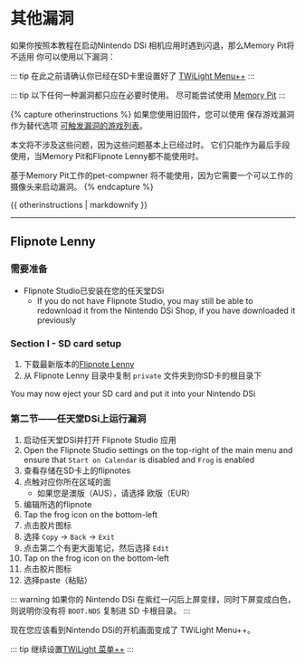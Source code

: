 # 其他漏洞

如果你按照本教程在启动Nintendo DSi 相机应用时遇到闪退，那么Memory Pit将不适用 你可以使用以下漏洞：

::: tip
在此之前请确认你已经在SD卡里设置好了 [TWiLight Menu++](launching-the-exploit#twilight-menu)
:::

::: tip
以下任何一种漏洞都只应在必要时使用。 尽可能尝试使用 [Memory Pit](launching-the-exploit)
:::

{% capture otherinstructions %}
如果您使用旧固件，您可以使用 保存游戏漏洞 作为替代选项 [可触发漏洞的游戏列表](https://dsibrew.org/wiki/DSi_exploits#DSiWare(True_DSi-Mode)_Exploits)。

本文将不涉及这些问题，因为这些问题基本上已经过时。 它们只能作为最后手段使用，当Memory Pit和Flipnote Lenny都不能使用时。

基于Memory Pit工作的pet-compwner 将不能使用，因为它需要一个可以工作的摄像头来启动漏洞。
{% endcapture %}

<div class="notice--primary">{{ otherinstructions | markdownify }}</div>

***

## Flipnote Lenny
### 需要准备
- Flipnote Studio已安装在您的任天堂DSi
   - If you do not have Flipnote Studio, you may still be able to redownload it from the Nintendo DSi Shop, if you have downloaded it previously

### Section I - SD card setup
1. 下载最新版本的[Flipnote Lenny](https://davejmurphy.com/%CD%A1-%CD%9C%CA%96-%CD%A1/)
1. 从 Flipnote Lenny 目录中复制 `private` 文件夹到你SD卡的根目录下

You may now eject your SD card and put it into your Nintendo DSi

### 第二节——任天堂DSi上运行漏洞

1. 启动任天堂DSi并打开 Flipnote Studio 应用
1. Open the Flipnote Studio settings on the top-right of the main menu and ensure that `Start on Calendar` is disabled and `Frog` is enabled
1. 查看存储在SD卡上的flipnotes
1. 点触对应你所在区域的面
   - 如果您是澳版（AUS），请选择 欧版（EUR）
1. 编辑所选的flipnote
1. Tap the frog icon on the bottom-left
1. 点击胶片图标
1. 选择 `Copy` -> `Back` -> `Exit`
1. 点击第二个有更大面笔记，然后选择 `Edit`
1. Tap on the frog icon on the bottom-left
1. 点击胶片图标
1. 选择paste（粘贴）

::: warning
如果你的 Nintendo DSi 在紫红一闪后上屏变绿，同时下屏变成白色，则说明你没有将 `BOOT.NDS` 复制进 SD 卡根目录。
:::

现在您应该看到Nintendo DSi的开机画面变成了 TWiLight Menu++。

::: tip
继续设置[TWiLight 菜单++](/launching-the-exploit#section-iii---configuring-twilight-menu)
:::
